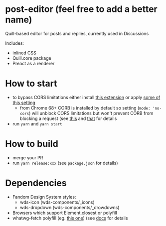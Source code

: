 # post-editor (feel free to add a better name)
Quill-based editor for posts and replies, currently used in Discussions

Includes:
- inlined CSS
- Quill.core package
- Preact as a renderer

# How to start
- to bypass CORS limitations either install [this extension](https://chrome.google.com/webstore/detail/allow-control-allow-origi/nlfbmbojpeacfghkpbjhddihlkkiljbi/related?hl=en) or apply [some of this setting](https://stackoverflow.com/questions/3102819/disable-same-origin-policy-in-chrome)
	* from Chrome 68+ CORB is installed by default so setting (`mode: 'no-cors`) will unblock CORS limitations but won't prevent CORB from blocking a request (see [this](https://www.chromium.org/Home/chromium-security/corb-for-developers) and [that](https://www.chromestatus.com/feature/5629709824032768) for details
- run `yarn` and `yarn start`

# How to build
- merge your PR
- run `yarn release:xxx` (see `package.json` for details)

# Dependencies
- Fandom Design System styles:
    - wds-icon (wds-components/_icons)
    - wds-dropdown (wds-components/_drowdowns)
- Browsers which support Element.closest or polyfill
- whatwg-fetch polyfill (eg. [this one](https://github.com/github/fetch)) (see [docs](https://github.com/whatwg/fetch) for details
